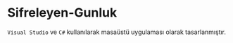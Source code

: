 # Sifreleyen-Gunluk
`Visual Studio` ve `C#` kullanılarak masaüstü uygulaması olarak tasarlanmıştır.
